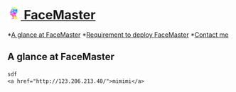 # [<img src="welcome/static/images/tubiao.png" width="30"> FaceMaster](http://123.206.213.40/)
*[A glance at FaceMaster](#a-glance-at-facemaster)
*[Requirement to deploy FaceMaster](#requirement-to-deploy-facemaster)
*[Contact me](#contact-me)

## A glance at FaceMaster
    sdf
    <a href="http://123.206.213.40/">mimimi</a>

